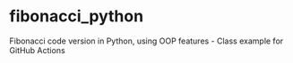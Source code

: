 # fibonacci_python

Fibonacci code version in Python, using OOP features - Class example for GitHub Actions
